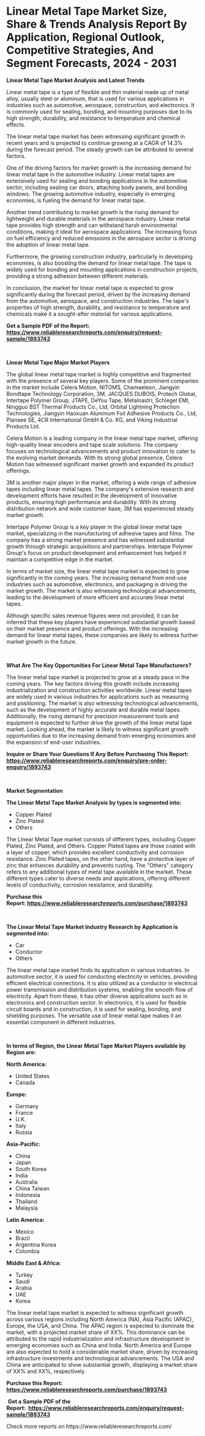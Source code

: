 <p><h1>Linear Metal Tape Market Size, Share & Trends Analysis Report By Application, Regional Outlook, Competitive Strategies, And Segment Forecasts, 2024 - 2031</h1></p><p><strong>Linear Metal Tape Market Analysis and Latest Trends</strong></p>
<p><p>Linear metal tape is a type of flexible and thin material made up of metal alloy, usually steel or aluminum, that is used for various applications in industries such as automotive, aerospace, construction, and electronics. It is commonly used for sealing, bonding, and mounting purposes due to its high strength, durability, and resistance to temperature and chemical effects.</p><p>The linear metal tape market has been witnessing significant growth in recent years and is projected to continue growing at a CAGR of 14.3% during the forecast period. The steady growth can be attributed to several factors.</p><p>One of the driving factors for market growth is the increasing demand for linear metal tape in the automotive industry. Linear metal tapes are extensively used for sealing and bonding applications in the automotive sector, including sealing car doors, attaching body panels, and bonding windows. The growing automotive industry, especially in emerging economies, is fueling the demand for linear metal tape.</p><p>Another trend contributing to market growth is the rising demand for lightweight and durable materials in the aerospace industry. Linear metal tape provides high strength and can withstand harsh environmental conditions, making it ideal for aerospace applications. The increasing focus on fuel efficiency and reduced emissions in the aerospace sector is driving the adoption of linear metal tape.</p><p>Furthermore, the growing construction industry, particularly in developing economies, is also boosting the demand for linear metal tape. The tape is widely used for bonding and mounting applications in construction projects, providing a strong adhesion between different materials.</p><p>In conclusion, the market for linear metal tape is expected to grow significantly during the forecast period, driven by the increasing demand from the automotive, aerospace, and construction industries. The tape's properties of high strength, durability, and resistance to temperature and chemicals make it a sought-after material for various applications.</p></p>
<p><strong>Get a Sample PDF of the Report:&nbsp; <a href="https://www.reliableresearchreports.com/enquiry/request-sample/1893743">https://www.reliableresearchreports.com/enquiry/request-sample/1893743</a></strong></p>
<p>&nbsp;</p>
<p><strong>Linear Metal Tape Major Market Players</strong></p>
<p><p>The global linear metal tape market is highly competitive and fragmented with the presence of several key players. Some of the prominent companies in the market include Celera Motion, NITOMS, Chamaeleon, Jiangyin Bondtape Technology Corporation, 3M, JACQUES DUBOIS, Protech Global, Intertape Polymer Group, JTAPE, DeYou Tape, Metalnastri, Schlegel EMI, Ningguo BST Thermal Products Co., Ltd, Orbital Lightning Protection Technologies, Jiangyin Haoxuan Aluminum Foil Adhesive Products Co., Ltd, Plansee SE, 4CR International GmbH & Co. KG, and Viking Industrial Products Ltd.</p><p>Celera Motion is a leading company in the linear metal tape market, offering high-quality linear encoders and tape scale solutions. The company focuses on technological advancements and product innovation to cater to the evolving market demands. With its strong global presence, Celera Motion has witnessed significant market growth and expanded its product offerings.</p><p>3M is another major player in the market, offering a wide range of adhesive tapes including linear metal tapes. The company's extensive research and development efforts have resulted in the development of innovative products, ensuring high performance and durability. With its strong distribution network and wide customer base, 3M has experienced steady market growth.</p><p>Intertape Polymer Group is a key player in the global linear metal tape market, specializing in the manufacturing of adhesive tapes and films. The company has a strong market presence and has witnessed substantial growth through strategic acquisitions and partnerships. Intertape Polymer Group's focus on product development and enhancement has helped it maintain a competitive edge in the market.</p><p>In terms of market size, the linear metal tape market is expected to grow significantly in the coming years. The increasing demand from end-use industries such as automotive, electronics, and packaging is driving the market growth. The market is also witnessing technological advancements, leading to the development of more efficient and accurate linear metal tapes.</p><p>Although specific sales revenue figures were not provided, it can be inferred that these key players have experienced substantial growth based on their market presence and product offerings. With the increasing demand for linear metal tapes, these companies are likely to witness further market growth in the future.</p></p>
<p>&nbsp;</p>
<p><strong>What Are The Key Opportunities For Linear Metal Tape Manufacturers?</strong></p>
<p><p>The linear metal tape market is projected to grow at a steady pace in the coming years. The key factors driving this growth include increasing industrialization and construction activities worldwide. Linear metal tapes are widely used in various industries for applications such as measuring and positioning. The market is also witnessing technological advancements, such as the development of highly accurate and durable metal tapes. Additionally, the rising demand for precision measurement tools and equipment is expected to further drive the growth of the linear metal tape market. Looking ahead, the market is likely to witness significant growth opportunities due to the increasing demand from emerging economies and the expansion of end-user industries.</p></p>
<p><strong>Inquire or Share Your Questions If Any Before Purchasing This Report: <a href="https://www.reliableresearchreports.com/enquiry/pre-order-enquiry/1893743">https://www.reliableresearchreports.com/enquiry/pre-order-enquiry/1893743</a></strong></p>
<p>&nbsp;</p>
<p><strong>Market Segmentation</strong></p>
<p><strong>The Linear Metal Tape Market Analysis by types is segmented into:</strong></p>
<p><ul><li>Copper Plated</li><li>Zinc Plated</li><li>Others</li></ul></p>
<p><p>The Linear Metal Tape market consists of different types, including Copper Plated, Zinc Plated, and Others. Copper Plated tapes are those coated with a layer of copper, which provides excellent conductivity and corrosion resistance. Zinc Plated tapes, on the other hand, have a protective layer of zinc that enhances durability and prevents rusting. The "Others" category refers to any additional types of metal tape available in the market. These different types cater to diverse needs and applications, offering different levels of conductivity, corrosion resistance, and durability.</p></p>
<p><strong>Purchase this Report:&nbsp;<a href="https://www.reliableresearchreports.com/purchase/1893743">https://www.reliableresearchreports.com/purchase/1893743</a></strong></p>
<p>&nbsp;</p>
<p><strong>The Linear Metal Tape Market Industry Research by Application is segmented into:</strong></p>
<p><ul><li>Car</li><li>Conductor</li><li>Others</li></ul></p>
<p><p>The linear metal tape market finds its application in various industries. In automotive sector, it is used for conducting electricity in vehicles, providing efficient electrical connections. It is also utilized as a conductor in electrical power transmission and distribution systems, enabling the smooth flow of electricity. Apart from these, it has other diverse applications such as in electronics and construction sector. In electronics, it is used for flexible circuit boards and in construction, it is used for sealing, bonding, and shielding purposes. The versatile use of linear metal tape makes it an essential component in different industries.</p></p>
<p>&nbsp;</p>
<p><strong>In terms of Region, the Linear Metal Tape Market Players available by Region are:</strong></p>
<p>
    <p> <strong> North America: </strong>
        <ul>
            <li>United States</li>
            <li>Canada</li>
        </ul>
        </p> 
    <p> <strong> Europe: </strong>
        <ul>
            <li>Germany</li>
            <li>France</li>
            <li>U.K.</li>
            <li>Italy</li>
            <li>Russia</li>
        </ul>
        </p> 
    <p> <strong> Asia-Pacific: </strong>
        <ul>
            <li>China</li>
            <li>Japan</li>
            <li>South Korea</li>
            <li>India</li>
            <li>Australia</li>
            <li>China Taiwan</li>
            <li>Indonesia</li>
            <li>Thailand</li>
            <li>Malaysia</li>
        </ul>
        </p> 
    <p> <strong> Latin America: </strong>
        <ul>
            <li>Mexico</li>
            <li>Brazil</li>
            <li>Argentina Korea</li>
            <li>Colombia</li>
        </ul>
        </p> 
    <p> <strong> Middle East & Africa: </strong>
        <ul>
            <li>Turkey</li>
            <li>Saudi</li>
            <li>Arabia</li>
            <li>UAE</li>
            <li>Korea</li>
        </ul>
    </p>
    </p>
<p><p>The linear metal tape market is expected to witness significant growth across various regions including North America (NA), Asia Pacific (APAC), Europe, the USA, and China. The APAC region is expected to dominate the market, with a projected market share of XX%. This dominance can be attributed to the rapid industrialization and infrastructure development in emerging economies such as China and India. North America and Europe are also expected to hold a considerable market share, driven by increasing infrastructure investments and technological advancements. The USA and China are anticipated to show substantial growth, displaying a market share of XX% and XX%, respectively.</p></p>
<p><strong>Purchase this Report: <a href="https://www.reliableresearchreports.com/purchase/1893743">https://www.reliableresearchreports.com/purchase/1893743</a></strong></p>
<p>&nbsp;<strong>Get a Sample PDF of the Report:&nbsp;&nbsp;<a href="https://www.reliableresearchreports.com/enquiry/request-sample/1893743">https://www.reliableresearchreports.com/enquiry/request-sample/1893743</a></strong></p>
<p><strong></strong></p>
<p>Check more reports on https://www.reliableresearchreports.com/</p>